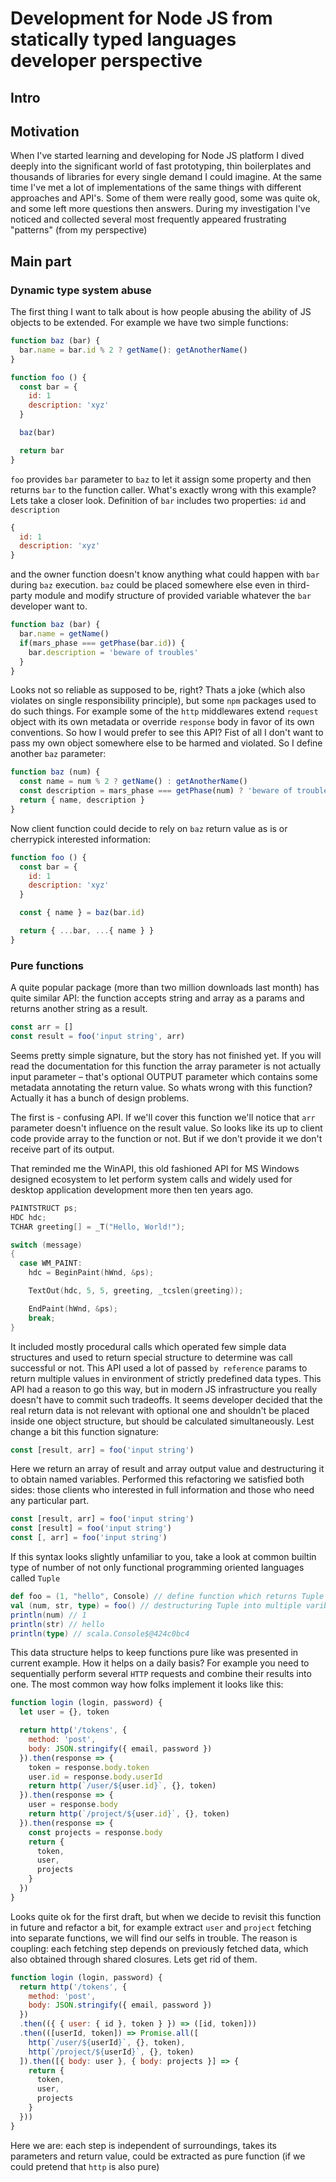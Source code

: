 # Development for Node JS from statically typed languages developer perspective

## Intro

## Motivation
When I've started learning and developing for Node JS platform I dived deeply
into the significant world of fast prototyping, thin boilerplates and thousands
of libraries for every single demand I could imagine. At the same time I've met
a lot of implementations of the same things with different approaches and API's.
Some of them were really good, some was quite ok, and some left more questions
then answers.
During my investigation I've noticed and collected several most frequently
appeared frustrating "patterns" (from my perspective)

## Main part
### Dynamic type system abuse
The first thing I want to talk about is how people abusing the ability of JS
objects to be extended.
For example we have two simple functions:
```js
function baz (bar) {
  bar.name = bar.id % 2 ? getName(): getAnotherName()
}

function foo () {
  const bar = {
    id: 1
    description: 'xyz'
  }

  baz(bar)

  return bar
}
```

`foo` provides `bar` parameter to `baz` to let it assign some property and then
returns `bar` to the function caller. What's exactly wrong with this example?
Lets take a closer look.
Definition of `bar` includes two properties: `id` and `description`
```js
{
  id: 1
  description: 'xyz'
}
```
and the owner function doesn't know anything what could happen with `bar` during
`baz` execution. `baz` could be placed somewhere else even in third-party module
and modify structure of provided variable whatever the `bar` developer want to.
```js
function baz (bar) {
  bar.name = getName()
  if(mars_phase === getPhase(bar.id)) {
    bar.description = 'beware of troubles'
  }
}
```
Looks not so reliable as supposed to be, right? Thats a joke (which also
violates on single responsibility principle), but some `npm` packages used to do
such things. For example some of the `http` middlewares extend `request` object
with its own metadata or override `response` body in favor of its own
conventions.
So how I would prefer to see this API? Fist of all I don't want to pass my
own object somewhere else to be harmed and violated. So I define another `baz`
parameter:
```js
function baz (num) {
  const name = num % 2 ? getName() : getAnotherName()
  const description = mars_phase === getPhase(num) ? 'beware of troubles' : null
  return { name, description }
}
```
Now client function could decide to rely on `baz` return value as is or
cherrypick interested information:
```js
function foo () {
  const bar = {
    id: 1
    description: 'xyz'
  }

  const { name } = baz(bar.id)

  return { ...bar, ...{ name } }
}
```

### Pure functions
A quite popular package (more than two million downloads last month) has quite
similar API: the function accepts string and array as a params and returns
another string as a result.
```js
const arr = []
const result = foo('input string', arr)
```
Seems pretty simple signature, but the story has not finished yet. If you will
read the documentation for this function the array parameter is not actually
input parameter – that's optional OUTPUT parameter which contains some metadata
annotating the return value.
So whats wrong with this function? Actually it has a bunch of design problems.

The first is - confusing API. If we'll cover this function we'll notice that
`arr` parameter doesn't influence on the result value. So looks like its up to
client code provide array to the function or not. But if we don't provide it
we don't receive part of its output.

That reminded me the WinAPI, this old fashioned API for MS Windows designed
ecosystem to let perform system calls and widely used for desktop application
development more then ten years ago.
```cpp
PAINTSTRUCT ps;
HDC hdc;
TCHAR greeting[] = _T("Hello, World!");

switch (message)
{
  case WM_PAINT:
    hdc = BeginPaint(hWnd, &ps);

    TextOut(hdc, 5, 5, greeting, _tcslen(greeting));

    EndPaint(hWnd, &ps);
    break;
}
```
It included mostly procedural calls which operated few simple data structures
and used to return special structure to determine was call successful or not.
This API used a lot of passed `by reference` params to return multiple values
in environment of strictly predefined data types. This API had a reason to go
this way, but in modern JS infrastructure you really doesn't have to commit
such tradeoffs.
It seems developer decided that the real return data is not relevant with
optional one and shouldn't be placed inside one object structure, but should be
calculated simultaneously. Lest change a bit this function signature:
```js
const [result, arr] = foo('input string')
```
Here we return an array of result and array output value and
destructuring it to obtain named variables. Performed this refactoring we
satisfied both sides: those clients who interested in full information and those
who need any particular part.
```js
const [result, arr] = foo('input string')
const [result] = foo('input string')
const [, arr] = foo('input string')
```
If this syntax looks slightly unfamiliar to you, take a look at common builtin
type of number of not only functional programming oriented languages called
`Tuple`
```scala
def foo = (1, "hello", Console) // define function which returns Tuple of three elements
val (num, str, type) = foo() // destructuring Tuple into multiple varibles
println(num) // 1
println(str) // hello
println(type) // scala.Console$@424c0bc4
```
This data structure helps to keep functions pure like was presented in current
example. How it helps on a daily basis?
For example you need to sequentially perform several `HTTP` requests and combine
their results into one. The most common way how folks implement it looks like
this:
```js
function login (login, password) {
  let user = {}, token

  return http('/tokens', {
    method: 'post',
    body: JSON.stringify({ email, password })
  }).then(response => {
    token = response.body.token
    user.id = response.body.userId
    return http(`/user/${user.id}`, {}, token)
  }).then(response => {
    user = response.body
    return http(`/project/${user.id}`, {}, token)
  }).then(response => {
    const projects = response.body
    return {
      token,
      user,
      projects
    }
  })
}
```
Looks quite ok for the first draft, but when we decide to revisit this function
in future and refactor a bit, for example extract `user` and `project` fetching
into separate functions, we will find our selfs in trouble.
The reason is coupling: each fetching step depends on previously fetched data,
which also obtained through shared closures. Lets get rid of them.

```js
function login (login, password) {
  return http('/tokens', {
    method: 'post',
    body: JSON.stringify({ email, password })
  })
  .then(({ { user: { id }, token } }) => ([id, token]))
  .then(([userId, token]) => Promise.all([
    http(`/user/${userId}`, {}, token),
    http(`/project/${userId}`, {}, token)
  ]).then([{ body: user }, { body: projects }] => {
    return {
      token,
      user,
      projects
    }
  }))
}
```
Here we are: each step is independent of surroundings, takes its parameters and
return value, could be extracted as pure function (if we could pretend that
`http` is also pure)

